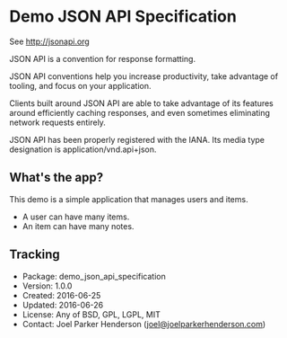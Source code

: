 # Demo JSON API Specification

See http://jsonapi.org

JSON API is a convention for response formatting.

JSON API conventions help you increase productivity,
take advantage of tooling, and focus on your application.

Clients built around JSON API are able to take advantage
of its features around efficiently caching responses,
and even sometimes eliminating network requests entirely.

JSON API has been properly registered with the IANA.
Its media type designation is application/vnd.api+json.

## What's the app?

This demo is a simple application that manages users and items.

   * A user can have many items.
   * An item can have many notes.

## Tracking

* Package: demo_json_api_specification
* Version: 1.0.0
* Created: 2016-06-25
* Updated: 2016-06-26
* License: Any of BSD, GPL, LGPL, MIT
* Contact: Joel Parker Henderson (joel@joelparkerhenderson.com)

